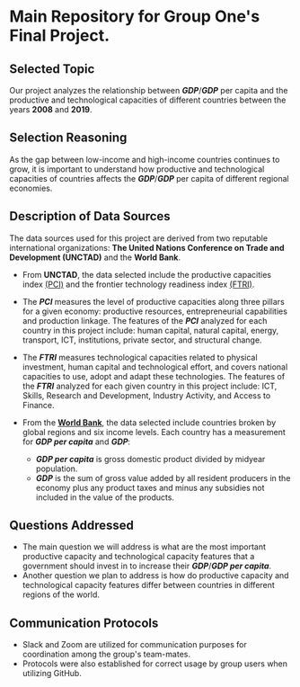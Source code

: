 # Main Repository for Group One's Final Project.

## Selected Topic

Our project analyzes the relationship between ***GDP***/***GDP*** per capita and the productive and technological capacities of different countries between the years **2008** and **2019**.


## Selection Reasoning

As the gap between low-income and high-income countries continues to grow, it is important to understand how productive and technological capacities of countries affects the ***GDP***/***GDP*** per capita of different regional economies.


## Description of Data Sources

The data sources used for this project are derived from two reputable international organizations:
**The United Nations Conference on Trade and Development (UNCTAD)** and the **World Bank**.

- From **UNCTAD**, the data selected include the productive capacities index [(PCI)](/Data/Clean_Data/Productive_capacities_index,annual.csv) and the frontier technology readiness index [(FTRI)](/Data/Clean_Data/Productive_capacities_index,annual.csv).
- The ***PCI*** measures the level of productive capacities along three pillars for a given economy: productive resources,
entrepreneurial capabilities and production linkage. The features of the ***PCI*** analyzed for each country in this project include: human capital, natural capital, energy, transport, ICT, institutions, private sector, and structural change.

- The ***FTRI*** measures technological capacities related to physical investment, human capital and technological effort, and covers national capacities to use, adopt and adapt these technologies. The features of the ***FTRI*** analyzed for each given country in this project include: ICT, Skills, Research and Development, Industry Activity, and Access to Finance.

- From the **[World Bank](https://data.worldbank.org/indicator/NY.GDP.PCAP.CD?end=2021&name_desc=true&start=2021)**, the data selected include countries broken by global regions and six income levels. Each country has a measurement for ***GDP per capita*** and ***GDP***: <br>
    - ***GDP per capita*** is gross domestic product divided by midyear population.<br>
    - ***GDP*** is the sum of gross value added by all resident producers in the economy plus any product taxes and minus any subsidies not included in the value of the products.


## Questions Addressed

- The main question we will address is what are the most important productive capacity and technological capacity features that a government should invest in to increase their ***GDP***/***GDP per capita***.<br>
- Another question we plan to address is how do productive capacity and technological capacity features differ between
countries in different regions of the world.


## Communication Protocols

- Slack and Zoom are utilized for communication purposes for coordination among the group's team-mates.
- Protocols were also established for correct usage by group users when utilizing GitHub.

